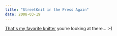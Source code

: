 ```yaml
---
title: "StreetKnit in the Press Again"
date: 2008-03-19
---
```

<a href="http://www.torontoobserver.ca/2008/03/18/streetknit-has-the-homeless-covered/">That's my favorite knitter</a> you're looking at there… :-)
